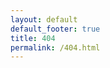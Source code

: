 ```yaml
---
layout: default
default_footer: true
title: 404
permalink: /404.html
---
```


<style type="text/css" media="screen">
  .container {
    margin: 10px auto;
    max-width: 600px;
    text-align: center;
  }


<div class="container">
  <h1>404</h1>

<img src="{{site.url}}/assets/images/404.png" alt="404" style="height: auto; width: auto; align: center;"/>
  <p><strong>Page not found :(</strong></p>
  <p>The requested page could not be found.</p>
</div>
